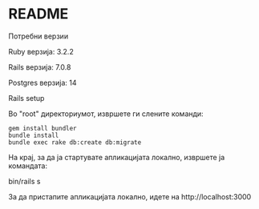 # README

Потребни верзии

Ruby верзија: 3.2.2

Rails верзија: 7.0.8

Postgres верзија: 14

Rails setup

Во "root" директориумот, извршете ги слените команди:

    gem install bundler
    bundle install
    bundle exec rake db:create db:migrate

На крај, за да ја стартувате апликацијата локално, извршете ја командата:

bin/rails s

За да пристапите апликацијата локално, идете на http://localhost:3000
